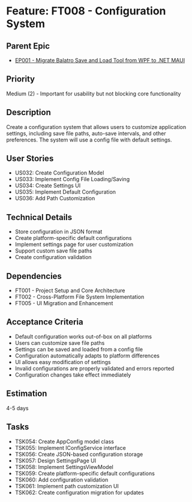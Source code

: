 # Feature: FT008 - Configuration System

## Parent Epic

- [EP001 - Migrate Balatro Save and Load Tool from WPF to .NET MAUI](EP001-MAUI-Migration.md)

## Priority

Medium (2) - Important for usability but not blocking core functionality

## Description

Create a configuration system that allows users to customize application settings, including save file paths, auto-save intervals, and other preferences. The system will use a config file with default settings.

## User Stories

- US032: Create Configuration Model
- US033: Implement Config File Loading/Saving
- US034: Create Settings UI
- US035: Implement Default Configuration
- US036: Add Path Customization

## Technical Details

- Store configuration in JSON format
- Create platform-specific default configurations
- Implement settings page for user customization
- Support custom save file paths
- Create configuration validation

## Dependencies

- FT001 - Project Setup and Core Architecture
- FT002 - Cross-Platform File System Implementation
- FT005 - UI Migration and Enhancement

## Acceptance Criteria

- Default configuration works out-of-box on all platforms
- Users can customize save file paths
- Settings can be saved and loaded from a config file
- Configuration automatically adapts to platform differences
- UI allows easy modification of settings
- Invalid configurations are properly validated and errors reported
- Configuration changes take effect immediately

## Estimation

4-5 days

## Tasks

- TSK054: Create AppConfig model class
- TSK055: Implement IConfigService interface
- TSK056: Create JSON-based configuration storage
- TSK057: Design SettingsPage UI
- TSK058: Implement SettingsViewModel
- TSK059: Create platform-specific default configurations
- TSK060: Add configuration validation
- TSK061: Implement path customization UI
- TSK062: Create configuration migration for updates
